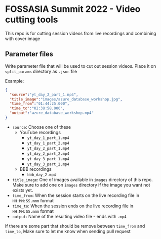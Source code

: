# FOSSASIA Summit 2022 - Video cutting tools

This repo is for cutting session videos from live recordings and combining with cover image



## Parameter files
Write parameter file that will be used to cut out session videos.
Place it on `split_params` directory as `.json` file

Example:
```json
{
  "source":"yt_day_2_part_1.mp4",
  "title_image":"images/azure_database_workshop.jpg",
  "time_from":"01:44:25.000",
  "time_to":"02:38:58.000",
  "output":"azure_database_workshop.mp4"
}

```

- `source`: Choose one of these
  - YouTube recordings 
    - `yt_day_1_part_1.mp4`
    - `yt_day_1_part_2.mp4`
    - `yt_day_2_part_1.mp4`
    - `yt_day_2_part_2.mp4`
    - `yt_day_3_part_1.mp4`
    - `yt_day_3_part_2.mp4`
  - BBB recordings
    - `bbb_day_2.mp4` 
- `title_image`: One of images available in `images` directory of this repo. Make sure to add one on `images` directory if the image you want not exists yet.
- `time_from`: When the session starts on the live recording file in `HH:MM:SS.mmm` format
- `time_to`: When the session ends on the live recording file in `HH:MM:SS.mmm` format
- `output`: Name of the resulting video file - ends with `.mp4`

If there are some part that should be remove between `time_from` and `time_to`, Make sure to let me know when sending pull request

